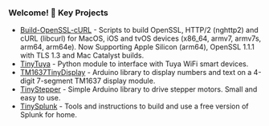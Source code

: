 ### Welcome! 👋 Key Projects

- [Build-OpenSSL-cURL](https://github.com/jasonacox/Build-OpenSSL-cURL) - Scripts to build OpenSSL, HTTP/2 (nghttp2) and cURL (libcurl) for MacOS, iOS and tvOS devices (x86_64, armv7, armv7s, arm64, arm64e). Now Supporting Apple Silicon (arm64), OpenSSL 1.1.1 with TLS 1.3 and Mac Catalyst builds.
- [TinyTuya](https://github.com/jasonacox/tinytuya) - Python module to interface with Tuya WiFi smart devices.
- [TM1637TinyDisplay](https://github.com/jasonacox/TM1637TinyDisplay) - Arduino library to display numbers and text on a 4-digit 7-segment TM1637 display module.
- [TinyStepper](https://github.com/jasonacox/TinyStepper) - Simple Arduino library to drive stepper motors. Small and easy to use.
- [TinySplunk](https://github.com/jasonacox/TinySplunk) - Tools and instructions to build and use a free version of Splunk for home.

<!--
**jasonacox/jasonacox** is a ✨ _special_ ✨ repository because its `README.md` (this file) appears on your GitHub profile.

Here are some ideas to get you started:

- 🔭 I’m currently working on ...
- 🌱 I’m currently learning ...
- 👯 I’m looking to collaborate on ...
- 🤔 I’m looking for help with ...
- 💬 Ask me about ...
- 📫 How to reach me: ...
- 😄 Pronouns: ...
- ⚡ Fun fact: ...
-->
